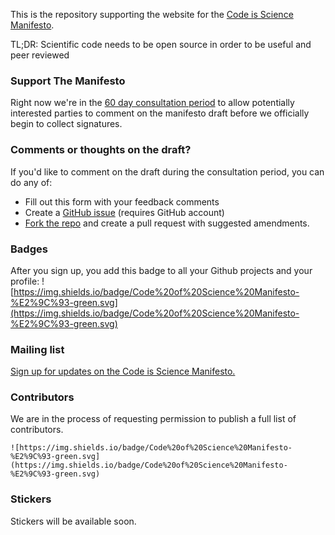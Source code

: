 This is the repository supporting the website for the [Code is Science Manifesto](https://codeisscience.github.io/manifesto/).

TL;DR: Scientific code needs to be open source in order to be useful and peer reviewed

### Support The Manifesto
Right now we're in the [60 day consultation period](roadmap.md) to allow potentially interested parties to comment on the manifesto draft before we officially begin to collect signatures.

### Comments or thoughts on the draft?

If you'd like to comment on the draft during the consultation period, you can do any of:

- Fill out this form with your feedback comments
- Create a [GitHub issue](https://github.com/codeisscience/manifesto/issues/new?title=[Manifesto%20Comment]) (requires GitHub account)
- [Fork the repo](https://github.com/codeisscience/manifesto/fork) and create a pull request with suggested amendments. 

### Badges
After you sign up, you add this badge to all your Github projects and your profile: 
![https://img.shields.io/badge/Code%20of%20Science%20Manifesto-%E2%9C%93-green.svg](https://img.shields.io/badge/Code%20of%20Science%20Manifesto-%E2%9C%93-green.svg)

### Mailing list

[Sign up for updates on the Code is Science Manifesto.](https://goo.gl/forms/gzd3dugLkZV92gms1) 

### Contributors
We are in the process of requesting permission to publish a full list of contributors. 

```
![https://img.shields.io/badge/Code%20of%20Science%20Manifesto-%E2%9C%93-green.svg](https://img.shields.io/badge/Code%20of%20Science%20Manifesto-%E2%9C%93-green.svg)
```
### Stickers
Stickers will be available soon. 


